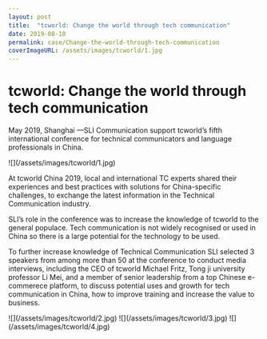 ```yaml
---
layout: post
title:  "tcworld: Change the world through tech communication"
date: 2019-08-10
permalink: case/Change-the-world-through-tech-communication
coverImageURL: /assets/images/tcworld/1.jpg
---
```

<h1>tcworld: Change the world through tech communication</h1>
<p>
May 2019, Shanghai —SLI Communication support tcworld’s fifth international conference for technical communicators and language professionals in China.
</p>
![](/assets/images/tcworld/1.jpg)
<p>
At tcworld China 2019, local and international TC experts shared their experiences and best practices with solutions for China-specific challenges, to exchange the latest information in the Technical Communication industry.
</p>
<p>
SLI’s role in the conference was to increase the knowledge of tcworld to the general populace. Tech communication is not widely recognised or used in China so there is a large potential for the technology to be used.
</p>
<p>
To further increase knowledge of Technical Communication SLI selected 3 speakers from among more than 50 at the conference to conduct media interviews, including the CEO of tcworld Michael Fritz, Tong ji university professor Li Mei, and a member of senior leadership from a top Chinese e-commerece platform, to discuss potential uses and growth for tech communication in China, how to improve training and increase the value to business.
</p>
![](/assets/images/tcworld/2.jpg)
![](/assets/images/tcworld/3.jpg)
![](/assets/images/tcworld/4.jpg)
